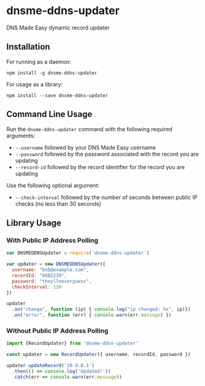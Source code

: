 # dnsme-ddns-updater

DNS Made Easy dynamic record updater

## Installation

For running as a daemon:

```
npm install -g dnsme-ddns-updater
```

For usage as a library:

```
npm install --save dnsme-ddns-updater
```

## Command Line Usage

Run the `dnsme-ddns-updater` command with the following required arguments:

  * `--username` followed by your DNS Made Easy username
  * `--password` followed by the password associated with the record you are updating
  * `--record-id` followed by the record identifier for the record you are updating

Use the following optional argument:

  * `--check-interval` followed by the number of seconds between public IP checks (no less than 30 seconds)

## Library Usage

### With Public IP Address Polling

```js
var DNSMEDDNSUpdater = require('dnsme-ddns-updater')

var updater = new DNSMEDDNSUpdater({
  username: "bob@example.com",
  recordId: "8882239",
  password: "theyllneverguess",
  checkInterval: 120
})

updater
  .on("change", function (ip) { console.log("ip changed: %s", ip)})
  .on("error", function (err) { console.warn(err.message) })
```

### Without Public IP Address Polling

```js
import {RecordUpdater} from 'dnsme-ddns-updater'

const updater = new RecordUpdater({ username, recordId, password })

updater.updateRecord('10.0.0.1')
  .then(() => console.log('Updated!'))
  .catch(err => console.warn(err.message))
```
